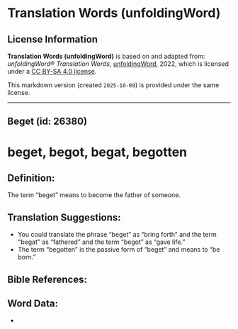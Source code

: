 # Translation Words (unfoldingWord)

## License Information

**Translation Words (unfoldingWord)** is based on and adapted from: _unfoldingWord® Translation Words_, [unfoldingWord](https://unfoldingword.org/utw), 2022, which is licensed under a [CC BY-SA 4.0 license](https://creativecommons.org/licenses/by-sa/4.0/legalcode.en).

This markdown version (created `2025-10-09`) is provided under the same license.



--------------------------------

## Beget (id: 26380)

beget, begot, begat, begotten
=============================

Definition:
-----------

The term “beget” means to become the father of someone.

Translation Suggestions:
------------------------

* You could translate the phrase “beget” as “bring forth” and the term “begat” as “fathered” and the term “begot” as “gave life.”
* The term “begotten” is the passive form of “beget” and means to “be born.”

Bible References:
-----------------

Word Data:
----------

* 

